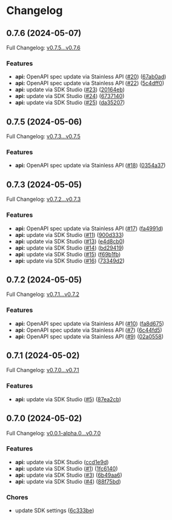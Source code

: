 # Changelog

## 0.7.6 (2024-05-07)

Full Changelog: [v0.7.5...v0.7.6](https://github.com/blockaid-official/blockaid-client-go/compare/v0.7.5...v0.7.6)

### Features

* **api:** OpenAPI spec update via Stainless API ([#20](https://github.com/blockaid-official/blockaid-client-go/issues/20)) ([67ab0ad](https://github.com/blockaid-official/blockaid-client-go/commit/67ab0ad2df63cb9457c66e9a8f6b15d4877dcb80))
* **api:** OpenAPI spec update via Stainless API ([#22](https://github.com/blockaid-official/blockaid-client-go/issues/22)) ([5c4dff0](https://github.com/blockaid-official/blockaid-client-go/commit/5c4dff0cc604ecf7ad01e3ad5f05ddd020c5991c))
* **api:** update via SDK Studio ([#23](https://github.com/blockaid-official/blockaid-client-go/issues/23)) ([20164eb](https://github.com/blockaid-official/blockaid-client-go/commit/20164eb7d62aa1af882d0c0caa61e828531455ec))
* **api:** update via SDK Studio ([#24](https://github.com/blockaid-official/blockaid-client-go/issues/24)) ([6737140](https://github.com/blockaid-official/blockaid-client-go/commit/6737140edc4d282651241303c7eca39ce814cc05))
* **api:** update via SDK Studio ([#25](https://github.com/blockaid-official/blockaid-client-go/issues/25)) ([da35207](https://github.com/blockaid-official/blockaid-client-go/commit/da352079bdbe8d7719cc051017f2ee1445be88f6))

## 0.7.5 (2024-05-06)

Full Changelog: [v0.7.3...v0.7.5](https://github.com/blockaid-official/blockaid-client-go/compare/v0.7.3...v0.7.5)

### Features

* **api:** OpenAPI spec update via Stainless API ([#18](https://github.com/blockaid-official/blockaid-client-go/issues/18)) ([0354a37](https://github.com/blockaid-official/blockaid-client-go/commit/0354a37d2eb3604e0bf4a0efadb1a429e5f4e7a8))

## 0.7.3 (2024-05-05)

Full Changelog: [v0.7.2...v0.7.3](https://github.com/blockaid-official/blockaid-client-go/compare/v0.7.2...v0.7.3)

### Features

* **api:** OpenAPI spec update via Stainless API ([#17](https://github.com/blockaid-official/blockaid-client-go/issues/17)) ([fa4991d](https://github.com/blockaid-official/blockaid-client-go/commit/fa4991d95be638b08ec62652dec18a0c23b17bf5))
* **api:** update via SDK Studio ([#11](https://github.com/blockaid-official/blockaid-client-go/issues/11)) ([900d333](https://github.com/blockaid-official/blockaid-client-go/commit/900d333a5fdf4b95c19d340f3a4c68bae68c6cc2))
* **api:** update via SDK Studio ([#13](https://github.com/blockaid-official/blockaid-client-go/issues/13)) ([e4d8cb0](https://github.com/blockaid-official/blockaid-client-go/commit/e4d8cb09ada035a401e71162c6660129aa37e43a))
* **api:** update via SDK Studio ([#14](https://github.com/blockaid-official/blockaid-client-go/issues/14)) ([bd29419](https://github.com/blockaid-official/blockaid-client-go/commit/bd29419cfdaadafbc4062799dd505c853ddedf15))
* **api:** update via SDK Studio ([#15](https://github.com/blockaid-official/blockaid-client-go/issues/15)) ([f69b1fb](https://github.com/blockaid-official/blockaid-client-go/commit/f69b1fb01d912bbdfca9947228b46054c083faac))
* **api:** update via SDK Studio ([#16](https://github.com/blockaid-official/blockaid-client-go/issues/16)) ([73349d2](https://github.com/blockaid-official/blockaid-client-go/commit/73349d27ede54067033b2449cc2e4589462d9bef))

## 0.7.2 (2024-05-05)

Full Changelog: [v0.7.1...v0.7.2](https://github.com/blockaid-official/blockaid-client-go/compare/v0.7.1...v0.7.2)

### Features

* **api:** OpenAPI spec update via Stainless API ([#10](https://github.com/blockaid-official/blockaid-client-go/issues/10)) ([fa8d675](https://github.com/blockaid-official/blockaid-client-go/commit/fa8d675620f841199a6fa6c4a59c8340c792d5cc))
* **api:** OpenAPI spec update via Stainless API ([#7](https://github.com/blockaid-official/blockaid-client-go/issues/7)) ([6c44fd5](https://github.com/blockaid-official/blockaid-client-go/commit/6c44fd52b5110994944cbb20bb4f1688d93449a8))
* **api:** OpenAPI spec update via Stainless API ([#9](https://github.com/blockaid-official/blockaid-client-go/issues/9)) ([02a0558](https://github.com/blockaid-official/blockaid-client-go/commit/02a0558d8378c70762caec63fb736c53b033509b))

## 0.7.1 (2024-05-02)

Full Changelog: [v0.7.0...v0.7.1](https://github.com/blockaid-official/blockaid-client-go/compare/v0.7.0...v0.7.1)

### Features

* **api:** update via SDK Studio ([#5](https://github.com/blockaid-official/blockaid-client-go/issues/5)) ([87ea2cb](https://github.com/blockaid-official/blockaid-client-go/commit/87ea2cb2aadcc5756af06da322a2f195a055c568))

## 0.7.0 (2024-05-02)

Full Changelog: [v0.0.1-alpha.0...v0.7.0](https://github.com/blockaid-official/blockaid-client-go/compare/v0.0.1-alpha.0...v0.7.0)

### Features

* **api:** update via SDK Studio ([ccd1e9d](https://github.com/blockaid-official/blockaid-client-go/commit/ccd1e9d7b71d4cdc5b9edbff1faf0c7627974d30))
* **api:** update via SDK Studio ([#1](https://github.com/blockaid-official/blockaid-client-go/issues/1)) ([1fc6140](https://github.com/blockaid-official/blockaid-client-go/commit/1fc6140676e786cfc1ec05a93880cd42cfdd7462))
* **api:** update via SDK Studio ([#3](https://github.com/blockaid-official/blockaid-client-go/issues/3)) ([6b49aa6](https://github.com/blockaid-official/blockaid-client-go/commit/6b49aa64473efa9a1f7619e7dca7833cfadc46e0))
* **api:** update via SDK Studio ([#4](https://github.com/blockaid-official/blockaid-client-go/issues/4)) ([88f75bd](https://github.com/blockaid-official/blockaid-client-go/commit/88f75bdf68dc9822ae9178819107467ca3f3ab05))


### Chores

* update SDK settings ([6c333be](https://github.com/blockaid-official/blockaid-client-go/commit/6c333bee78033d754fc4f4b306e0f99c2637f7da))
